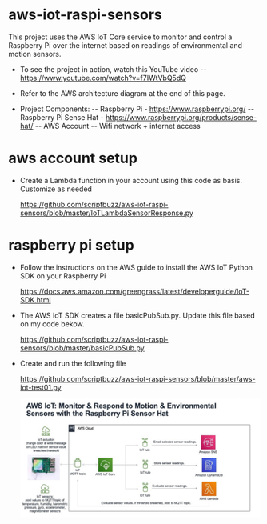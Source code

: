# aws-iot-raspi-sensors

  This project uses the AWS IoT Core service to monitor and control a Raspberry Pi over the internet based on readings of environmental and motion sensors. 

- To see the project in action, watch this YouTube video
-- https://www.youtube.com/watch?v=f7IWtVbQ5dQ

- Refer to the AWS architecture diagram at the end of this page. 

-  Project Components:
   -- Raspberry Pi - https://www.raspberrypi.org/
   -- Raspberry Pi Sense Hat - https://www.raspberrypi.org/products/sense-hat/
   -- AWS Account
   -- Wifi network + internet access

# aws account setup

- Create a Lambda function in your account using this code as basis. Customize as needed

  https://github.com/scriptbuzz/aws-iot-raspi-sensors/blob/master/IoTLambdaSensorResponse.py

# raspberry pi setup

- Follow the instructions on the AWS guide to install the AWS IoT Python SDK on your Raspberry Pi

  https://docs.aws.amazon.com/greengrass/latest/developerguide/IoT-SDK.html


- The AWS IoT SDK creates a file basicPubSub.py. Update this file based on my code bekow.

  https://github.com/scriptbuzz/aws-iot-raspi-sensors/blob/master/basicPubSub.py

- Create and run the following file

  https://github.com/scriptbuzz/aws-iot-raspi-sensors/blob/master/aws-iot-test01.py


  ![GitHub Logo](mbx-aws-iot-raspi-sensors.jpg)
